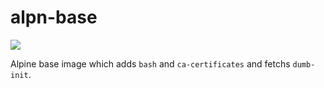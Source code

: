# alpn-base
[![](https://badge.imagelayers.io/qnib/alpn-base:latest.svg)](https://imagelayers.io/?images=qnib/alpn-base:latest 'Details')

Alpine base image which adds `bash` and `ca-certificates` and fetchs `dumb-init`.
